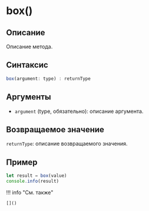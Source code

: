 # box()

## Описание
Описание метода.

## Синтаксис
```javascript
box(argument: type) : returnType
```

## Аргументы
- `argument` (type, обязательно): описание аргумента.

## Возвращаемое значение
`returnType`: описание возвращаемого значения.

## Пример
```javascript linenums="1"
let result = box(value)
console.info(result)
```

!!! info "См. также"

    []()

